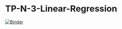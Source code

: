 # TP-N-3-Linear-Regression

[![Binder](https://mybinder.org/badge_logo.svg)](https://mybinder.org/v2/gh/hadha/TP-N-3-Linear-Regression/main)
